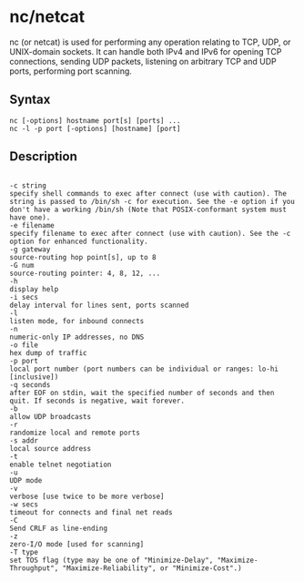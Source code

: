 # nc/netcat
nc (or netcat) is used for performing any operation relating to TCP, UDP, or UNIX-domain sockets. It can handle both IPv4 and IPv6 for opening TCP connections, sending UDP packets, listening on arbitrary TCP and UDP ports, performing port scanning.

## Syntax
```
nc [-options] hostname port[s] [ports] ...
nc -l -p port [-options] [hostname] [port]
```

## Description
```

-c string
specify shell commands to exec after connect (use with caution). The string is passed to /bin/sh -c for execution. See the -e option if you don't have a working /bin/sh (Note that POSIX-conformant system must have one).
-e filename
specify filename to exec after connect (use with caution). See the -c option for enhanced functionality.
-g gateway
source-routing hop point[s], up to 8
-G num
source-routing pointer: 4, 8, 12, ...
-h
display help
-i secs
delay interval for lines sent, ports scanned
-l
listen mode, for inbound connects
-n
numeric-only IP addresses, no DNS
-o file
hex dump of traffic
-p port
local port number (port numbers can be individual or ranges: lo-hi [inclusive])
-q seconds
after EOF on stdin, wait the specified number of seconds and then quit. If seconds is negative, wait forever.
-b
allow UDP broadcasts
-r
randomize local and remote ports
-s addr
local source address
-t
enable telnet negotiation
-u
UDP mode
-v
verbose [use twice to be more verbose]
-w secs
timeout for connects and final net reads
-C
Send CRLF as line-ending
-z
zero-I/O mode [used for scanning]
-T type
set TOS flag (type may be one of "Minimize-Delay", "Maximize-Throughput", "Maximize-Reliability", or "Minimize-Cost".)
```
